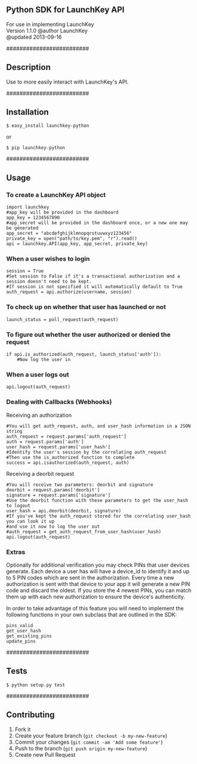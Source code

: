 ## Python SDK for LaunchKey API 
For use in implementing LaunchKey  
Version 1.1.0
@author LaunchKey  
@updated 2013-09-16

#########################
## Description

Use to more easily interact with LaunchKey's API.

#########################
## Installation

    $ easy_install launchkey-python
or  

    $ pip launchkey-python

#########################
## Usage

### To create a LaunchKey API object
    
    import launchkey
    #app_key will be provided in the dashboard
    app_key = 1234567890 
    #app_secret will be provided in the dashboard once, or a new one may be generated
    app_secret = "abcdefghijklmnopqrstuvwxyz123456"
    private_key = open("path/to/key.pem", "r").read()
    api = launchkey.API(app_key, app_secret, private_key)


### When a user wishes to login

    session = True
    #Set session to False if it's a transactional authorization and a session doesn't need to be kept.
    #If session is not specified it will automatically default to True
    auth_request = api.authorize(username, session)


### To check up on whether that user has launched or not

    launch_status = poll_request(auth_request)


### To figure out whether the user authorized or denied the request

    if api.is_authorized(auth_request, launch_status['auth']):
        #Now log the user in


### When a user logs out

    api.logout(auth_request)
    
### Dealing with Callbacks (Webhooks)

Receiving an authorization

    #You will get auth_request, auth, and user_hash information in a JSON string
    auth_request = request.params['auth_request']
    auth = request.params['auth']
    user_hash = request.params['user_hash']
    #Identify the user's session by the correlating auth_request
    #Then use the is_authorized function to complete
    success = api.isauthorized(auth_request, auth)
    
    
Receiving a deorbit request

    #You will receive two parameters: deorbit and signature
    deorbit = request.params['deorbit']
    signature = request.params['signature']
    #Use the deorbit function with these parameters to get the user_hash to logout
    user_hash = api.deorbit(deorbit, signature)
    #If you've kept the auth_request stored for the correlating user_hash you can look it up
    #and use it now to log the user out
    #auth_request = get_auth_request_from_user_hash(user_hash)
    api.logout(auth_request)
    
### Extras

Optionally for additional verification you may check PINs that user devices generate. Each device a user has will have a device_id to identify it and up to 5 PIN codes which are sent in the authorization. Every time a new authorization is sent with that device to your app it will generate a new PIN code and discard the oldest. If you store the 4 newest PINs, you can match them up with each new authorization to ensure the device's authenticity.

In order to take advantage of this feature you will need to implement the following functions in your own subclass that are outlined in the SDK:

    pins_valid
    get_user_hash
    get_existing_pins
    update_pins
    

#########################
## Tests

    $ python setup.py test
    
#########################

## Contributing

1. Fork it
2. Create your feature branch (`git checkout -b my-new-feature`)
3. Commit your changes (`git commit -am 'Add some feature'`)
4. Push to the branch (`git push origin my-new-feature`)
5. Create new Pull Request
